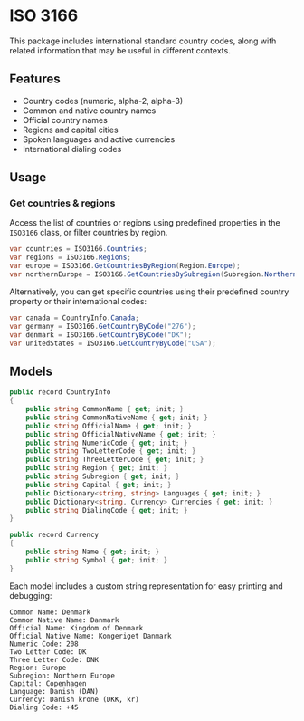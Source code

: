 # ISO 3166
This package includes international standard country codes, along with related information that may be useful in different contexts.

## Features
- Country codes (numeric, alpha-2, alpha-3)
- Common and native country names
- Official country names
- Regions and capital cities
- Spoken languages and active currencies
- International dialing codes

## Usage

### Get countries & regions
Access the list of countries or regions using predefined properties in the `ISO3166` class, or filter countries by region.
```csharp
var countries = ISO3166.Countries;
var regions = ISO3166.Regions;
var europe = ISO3166.GetCountriesByRegion(Region.Europe);
var northernEurope = ISO3166.GetCountriesBySubregion(Subregion.NorthernEurope);
```

Alternatively, you can get specific countries using their predefined country property or their international codes:
```csharp
var canada = CountryInfo.Canada;
var germany = ISO3166.GetCountryByCode("276");
var denmark = ISO3166.GetCountryByCode("DK");
var unitedStates = ISO3166.GetCountryByCode("USA");
```

## Models
```cs
public record CountryInfo
{
    public string CommonName { get; init; }
    public string CommonNativeName { get; init; }
    public string OfficialName { get; init; }
    public string OfficialNativeName { get; init; }
    public string NumericCode { get; init; }
    public string TwoLetterCode { get; init; }
    public string ThreeLetterCode { get; init; }
    public string Region { get; init; }
    public string Subregion { get; init; }
    public string Capital { get; init; }
    public Dictionary<string, string> Languages { get; init; }
    public Dictionary<string, Currency> Currencies { get; init; }
    public string DialingCode { get; init; }
}

public record Currency
{
    public string Name { get; init; }
    public string Symbol { get; init; }
}
```
Each model includes a custom string representation for easy printing and debugging:
```
Common Name: Denmark
Common Native Name: Danmark
Official Name: Kingdom of Denmark
Official Native Name: Kongeriget Danmark
Numeric Code: 208
Two Letter Code: DK
Three Letter Code: DNK
Region: Europe
Subregion: Northern Europe
Capital: Copenhagen
Language: Danish (DAN)
Currency: Danish krone (DKK, kr)
Dialing Code: +45
```
